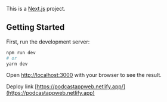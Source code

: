 This is a [Next.js](https://nextjs.org/) project.

## Getting Started

First, run the development server:

```bash
npm run dev
# or
yarn dev
```

Open [http://localhost:3000](http://localhost:3000) with your browser to see the result.

Deploy link [https://podcastappweb.netlify.app/](https://podcastappweb.netlify.app)